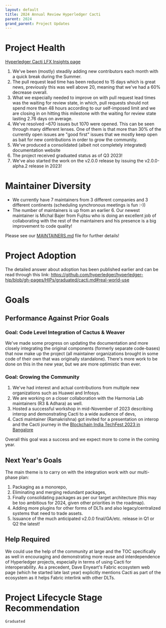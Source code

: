 ```yaml
---
layout: default
title: 2024 Annual Review Hyperledger Cacti
parent: 2024
grand_parent: Project Updates
---
```


# Project Health

[Hyperledger Cacti LFX Insights page](https://insights.lfx.linuxfoundation.org/foundation/hyp/overview?project=cactus&repository=all&dateFilters=Last%20Year&dateRange=2023-01-01%20to%202023-12-31&compare=PP&granularity=month&hideBots=true)

1. We've been (mostly) steadily adding new contributors each month with a quick break during the Summer.
2. The pull request lead time has been reduced to 15 days which is great news, previously this was well above 20, meaning that we've had a 60% decrease overall. 
3. What we especially needed to improve on with pull request lead times was the waiting for review state, in which, pull requests should not spend more than 48 hours according to our self-imposed limit and we are closing in on hitting this milestone with the waiting for review state lasting 2.76 days on average.
4. We've resolved ~670 issues but 1070 were opened. This can be seen through many different lenses. One of them is that more than 30% of the currently open issues are "good first" issues that we mostly keep open as bait for new contributions in order to grow the community.
5. We've produced a consolidated (albeit not completely integrated) documentation website
6. The project received graduated status as of Q3 2023!
7. We've also started the work on the v2.0.0 release by issuing the v2.0.0-alpha.2 release in 2023!

# Maintainer Diversity

- We currently have 7 maintainers from 3 different companies and 3 different continents (scheduling synchronous meetings is fun :-))
- The number of maintainers is up from an earlier 6. Our newest maintainer is Michal Bajer from Fujitsu who is doing an excellent job of collaborating with the rest of the maintainers and his presence is a big improvement to code quality!

Please see our [MAINTAINERS.md](https://github.com/hyperledger/cacti/blob/main/MAINTAINERS.md) file for further details!

# Project Adoption

The detailed answer about adoption has been published earlier and can be read through this link:
https://github.com/hyperledger/hyperledger-hip/blob/gh-pages/HIPs/graduated/cacti.md#real-world-use

# Goals

## Performance Against Prior Goals

### Goal: Code Level Integration of Cactus & Weaver

We've made some progress on updating the documentation and more closely integrating the original components (formerly separate code-bases) that now make up the project (all maintainer organizations brought in some code of their own that was originally standalone).
There's more work to be done on this in the new year, but we are more optimistic than ever.

### Goal: Growing the Community

1. We've had interest and actual contributions from multiple new organizations such as Huawei and Infosys.
2. We are working on a closer collaboration with the Harmonia Lab maintainers (R3 & Adhara) as well. 
3. Hosted a successful workshop in mid-November of 2023 describing interop and demonstrating Cacti to a wide audience of devs,
4. Cacti maintainer (Ramakrishna) got invited for a presentation on interop and the Cacti journey in the [Blockchain India TechFest 2023 in Bangalore](https://www.inblockchainweek.com/ibw2023/index.php)

Overall this goal was a success and we expect more to come in the coming year.

## Next Year's Goals

The main theme is to carry on with the integration work with our multi-phase plan:
1. Packaging as a monorepo, 
2. Eliminating and merging redundant packages,
3. Finally consolidating packages as per our target architecture (this may be too ambitious for 2024, given other priorities in the roadmap). 
4. Adding more plugins for other forms of DLTs and also legacy/centralized systems that need to trade assets.
5. Issuance of the much anticipated v2.0.0 final/GA/etc. release in Q1 or Q2 the latest!

## Help Required

We could use the help of the community at large and the TOC specifically as well in
encouraging and demonstrating more reuse and interdependence of Hyperledger projects, especially in terms of using Cacti for interoperability. 
As a precedent, Dave Enyeart's Fabric ecosystem web page (which he started late last year) explicitly mentions Cacti as part of the ecosystem as it helps Fabric interlink with other DLTs.

# Project Lifecycle Stage Recommendation

`Graduated`